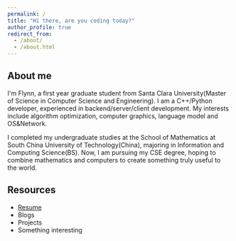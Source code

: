 ```yaml
---
permalink: /
title: "Hi there, are you coding today?"
author_profile: true
redirect_from: 
  - /about/
  - /about.html
---
```


## About me
I'm Flynn, a first year graduate student from Santa Clara University(Master of Science in Computer Science and Engineering). I am a C++/Python developer, experienced in backend/server/client development. My interests include algorithm optimization, computer graphics, language model and OS&Network.

I completed my undergraduate studies at the School of Mathematics at South China University of Technology(China), majoring in Information and Computing Science(BS). Now, I am pursuing my CSE degree, hoping to combine mathematics and computers to create something truly useful to the world.

## Resources
- [Resume](https://github.com/MSZ-006V/MSZ-006V.github.io/blob/main/assets/CV%20-%20Yinmingren%20Fu%20-%20Software.pdf)
- Blogs
- Projects
- Something interesting